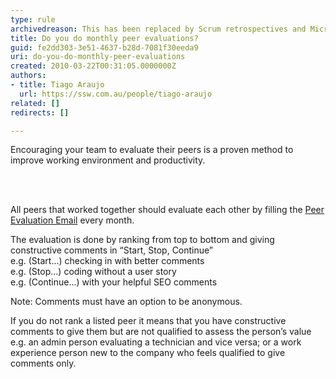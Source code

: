 ```yaml
---
type: rule
archivedreason: This has been replaced by Scrum retrospectives and Microsoft Forms surveys
title: Do you do monthly peer evaluations?
guid: fe2dd303-3e51-4637-b28d-7081f30eeda9
uri: do-you-do-monthly-peer-evaluations
created: 2010-03-22T00:31:05.0000000Z
authors:
- title: Tiago Araujo
  url: https://ssw.com.au/people/tiago-araujo
related: []
redirects: []

---
```



Encouraging your team to evaluate their peers is a proven method to improve working environment and productivity. 

<br><excerpt class='endintro'></excerpt><br>

  <p>All peers&#160;that worked together should evaluate each other by filling the <a href="/Standards/Management/RulesToBetterProjectManagement/Documents/PeerEvaluationEmailTemplate.msg" id="Peer Evaluation Email Template" name="Peer Evaluation Email Template" target="_blank">Peer Evaluation Email</a> every month.</p>
<p>The evaluation is done by ranking from top to bottom and giving constructive comments in “Start, Stop, Continue”<br>
e.g. (Start...) checking in with better comments&#160;&#160;<br>
e.g. (Stop...) coding without a user story&#160;&#160; <br>
e.g. (Continue...) with your helpful SEO comments</p>
<p>Note&#58; Comments must have an option to be anonymous.</p>
<p>If you do not rank a listed peer it means that you have constructive comments to give them but are not qualified to assess the person’s value <br>
e.g. an admin person evaluating a technician and vice versa; or a work experience person new to the company who feels qualified to give comments only.</p>



